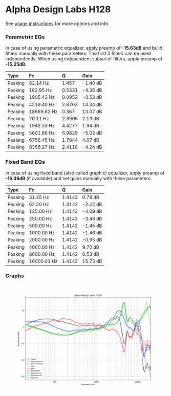 # Alpha Design Labs H128
See [usage instructions](https://github.com/jaakkopasanen/AutoEq#usage) for more options and info.

### Parametric EQs
In case of using parametric equalizer, apply preamp of **-15.63dB** and build filters manually
with these parameters. The first 5 filters can be used independently.
When using independent subset of filters, apply preamp of **-15.25dB**.

| Type    | Fc          |      Q | Gain     |
|:--------|:------------|:-------|:---------|
| Peaking | 82.14 Hz    | 1.457  | -1.40 dB |
| Peaking | 182.95 Hz   | 0.5331 | -4.36 dB |
| Peaking | 1905.43 Hz  | 0.0952 | -0.53 dB |
| Peaking | 4519.40 Hz  | 2.8763 | 14.34 dB |
| Peaking | 18669.82 Hz | 0.367  | 13.07 dB |
| Peaking | 20.11 Hz    | 2.3906 | 2.13 dB  |
| Peaking | 1942.53 Hz  | 4.4277 | 1.94 dB  |
| Peaking | 5601.86 Hz  | 6.9629 | -5.02 dB |
| Peaking | 6756.45 Hz  | 1.7844 | 4.07 dB  |
| Peaking | 8356.27 Hz  | 2.4118 | -4.24 dB |

### Fixed Band EQs
In case of using fixed band (also called graphic) equalizer, apply preamp of **-16.36dB**
(if available) and set gains manually with these parameters.

| Type    | Fc          |      Q | Gain     |
|:--------|:------------|:-------|:---------|
| Peaking | 31.25 Hz    | 1.4142 | 0.78 dB  |
| Peaking | 62.50 Hz    | 1.4142 | -2.22 dB |
| Peaking | 125.00 Hz   | 1.4142 | -4.09 dB |
| Peaking | 250.00 Hz   | 1.4142 | -3.48 dB |
| Peaking | 500.00 Hz   | 1.4142 | -1.45 dB |
| Peaking | 1000.00 Hz  | 1.4142 | -1.46 dB |
| Peaking | 2000.00 Hz  | 1.4142 | -0.95 dB |
| Peaking | 4000.00 Hz  | 1.4142 | 9.70 dB  |
| Peaking | 8000.00 Hz  | 1.4142 | 0.53 dB  |
| Peaking | 16000.01 Hz | 1.4142 | 15.73 dB |

### Graphs
![](./Alpha%20Design%20Labs%20H128.png)